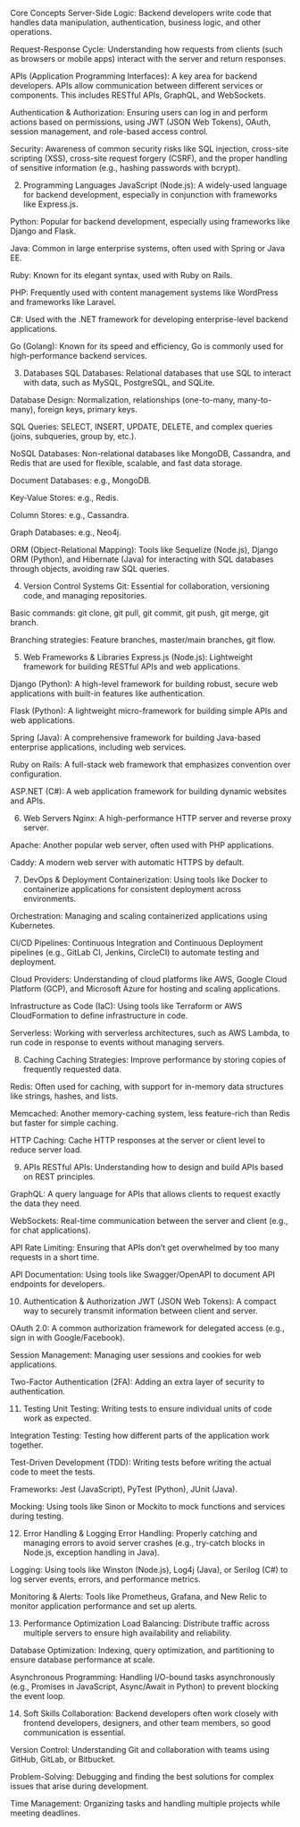 Core Concepts
Server-Side Logic: Backend developers write code that handles data manipulation, authentication, business logic, and other operations.

Request-Response Cycle: Understanding how requests from clients (such as browsers or mobile apps) interact with the server and return responses.

APIs (Application Programming Interfaces): A key area for backend developers. APIs allow communication between different services or components. This includes RESTful APIs, GraphQL, and WebSockets.

Authentication & Authorization: Ensuring users can log in and perform actions based on permissions, using JWT (JSON Web Tokens), OAuth, session management, and role-based access control.

Security: Awareness of common security risks like SQL injection, cross-site scripting (XSS), cross-site request forgery (CSRF), and the proper handling of sensitive information (e.g., hashing passwords with bcrypt).

2. Programming Languages
JavaScript (Node.js): A widely-used language for backend development, especially in conjunction with frameworks like Express.js.

Python: Popular for backend development, especially using frameworks like Django and Flask.

Java: Common in large enterprise systems, often used with Spring or Java EE.

Ruby: Known for its elegant syntax, used with Ruby on Rails.

PHP: Frequently used with content management systems like WordPress and frameworks like Laravel.

C#: Used with the .NET framework for developing enterprise-level backend applications.

Go (Golang): Known for its speed and efficiency, Go is commonly used for high-performance backend services.

3. Databases
SQL Databases: Relational databases that use SQL to interact with data, such as MySQL, PostgreSQL, and SQLite.

Database Design: Normalization, relationships (one-to-many, many-to-many), foreign keys, primary keys.

SQL Queries: SELECT, INSERT, UPDATE, DELETE, and complex queries (joins, subqueries, group by, etc.).

NoSQL Databases: Non-relational databases like MongoDB, Cassandra, and Redis that are used for flexible, scalable, and fast data storage.

Document Databases: e.g., MongoDB.

Key-Value Stores: e.g., Redis.

Column Stores: e.g., Cassandra.

Graph Databases: e.g., Neo4j.

ORM (Object-Relational Mapping): Tools like Sequelize (Node.js), Django ORM (Python), and Hibernate (Java) for interacting with SQL databases through objects, avoiding raw SQL queries.

4. Version Control Systems
Git: Essential for collaboration, versioning code, and managing repositories.

Basic commands: git clone, git pull, git commit, git push, git merge, git branch.

Branching strategies: Feature branches, master/main branches, git flow.

5. Web Frameworks & Libraries
Express.js (Node.js): Lightweight framework for building RESTful APIs and web applications.

Django (Python): A high-level framework for building robust, secure web applications with built-in features like authentication.

Flask (Python): A lightweight micro-framework for building simple APIs and web applications.

Spring (Java): A comprehensive framework for building Java-based enterprise applications, including web services.

Ruby on Rails: A full-stack web framework that emphasizes convention over configuration.

ASP.NET (C#): A web application framework for building dynamic websites and APIs.

6. Web Servers
Nginx: A high-performance HTTP server and reverse proxy server.

Apache: Another popular web server, often used with PHP applications.

Caddy: A modern web server with automatic HTTPS by default.

7. DevOps & Deployment
Containerization: Using tools like Docker to containerize applications for consistent deployment across environments.

Orchestration: Managing and scaling containerized applications using Kubernetes.

CI/CD Pipelines: Continuous Integration and Continuous Deployment pipelines (e.g., GitLab CI, Jenkins, CircleCI) to automate testing and deployment.

Cloud Providers: Understanding of cloud platforms like AWS, Google Cloud Platform (GCP), and Microsoft Azure for hosting and scaling applications.

Infrastructure as Code (IaC): Using tools like Terraform or AWS CloudFormation to define infrastructure in code.

Serverless: Working with serverless architectures, such as AWS Lambda, to run code in response to events without managing servers.

8. Caching
Caching Strategies: Improve performance by storing copies of frequently requested data.

Redis: Often used for caching, with support for in-memory data structures like strings, hashes, and lists.

Memcached: Another memory-caching system, less feature-rich than Redis but faster for simple caching.

HTTP Caching: Cache HTTP responses at the server or client level to reduce server load.

9. APIs
RESTful APIs: Understanding how to design and build APIs based on REST principles.

GraphQL: A query language for APIs that allows clients to request exactly the data they need.

WebSockets: Real-time communication between the server and client (e.g., for chat applications).

API Rate Limiting: Ensuring that APIs don’t get overwhelmed by too many requests in a short time.

API Documentation: Using tools like Swagger/OpenAPI to document API endpoints for developers.

10. Authentication & Authorization
JWT (JSON Web Tokens): A compact way to securely transmit information between client and server.

OAuth 2.0: A common authorization framework for delegated access (e.g., sign in with Google/Facebook).

Session Management: Managing user sessions and cookies for web applications.

Two-Factor Authentication (2FA): Adding an extra layer of security to authentication.

11. Testing
Unit Testing: Writing tests to ensure individual units of code work as expected.

Integration Testing: Testing how different parts of the application work together.

Test-Driven Development (TDD): Writing tests before writing the actual code to meet the tests.

Frameworks: Jest (JavaScript), PyTest (Python), JUnit (Java).

Mocking: Using tools like Sinon or Mockito to mock functions and services during testing.

12. Error Handling & Logging
Error Handling: Properly catching and managing errors to avoid server crashes (e.g., try-catch blocks in Node.js, exception handling in Java).

Logging: Using tools like Winston (Node.js), Log4j (Java), or Serilog (C#) to log server events, errors, and performance metrics.

Monitoring & Alerts: Tools like Prometheus, Grafana, and New Relic to monitor application performance and set up alerts.

13. Performance Optimization
Load Balancing: Distribute traffic across multiple servers to ensure high availability and reliability.

Database Optimization: Indexing, query optimization, and partitioning to ensure database performance at scale.

Asynchronous Programming: Handling I/O-bound tasks asynchronously (e.g., Promises in JavaScript, Async/Await in Python) to prevent blocking the event loop.

14. Soft Skills
Collaboration: Backend developers often work closely with frontend developers, designers, and other team members, so good communication is essential.

Version Control: Understanding Git and collaboration with teams using GitHub, GitLab, or Bitbucket.

Problem-Solving: Debugging and finding the best solutions for complex issues that arise during development.

Time Management: Organizing tasks and handling multiple projects while meeting deadlines.
